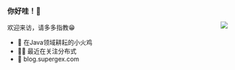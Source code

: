 <a href="https://github.com/SuperGch">
  <img style="margin-top:60px" align="right" src="https://github-readme-stats.vercel.app/api?username=SuperGch&show_icons=true&icon_color=FF8C00&hide_title=true&hide_border=true&text_color=9f9f9f&bg_color=00000000" />
</a>

### 你好哇！👋

欢迎来访，请多多指教😁

- 🐤 在Java领域耕耘的小火鸡
- 👨‍💻 最近在关注分布式
- 📔 blog.supergex.com